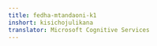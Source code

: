 ```yaml
---
title: fedha-mtandaoni-k1
inshort: kisichojulikana
translator: Microsoft Cognitive Services
---
```




